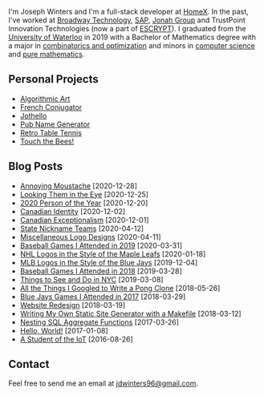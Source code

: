 <!-- Joseph Winters -->

I'm Joseph Winters and I'm a full-stack developer at [HomeX](https://homex.com/).
In the past, I've worked at [Broadway Technology](http://www.broadwaytechnology.com/), [SAP](https://sap.com), [Jonah Group](https://www.jonahgroup.com) and TrustPoint Innovation Technologies (now a part of [ESCRYPT](https://escrypt.com)).
I graduated from the [University of Waterloo](https://uwaterloo.ca/) in 2019 with a Bachelor of Mathematics degree with a major in [combinatorics and optimization](https://uwaterloo.ca/combinatorics-and-optimization/) and minors in [computer science](https://cs.uwaterloo.ca/) and [pure mathematics](https://uwaterloo.ca/pure-mathematics/).

## Personal Projects

- [Algorithmic Art](/algorithmic-art)
- [French Conjugator](/french-conjugator)
- [Jothello](/jothello)
- [Pub Name Generator](/pub-name-generator)
- [Retro Table Tennis](/retro-table-tennis)
- [Touch the Bees!](/touch-the-bees)

## Blog Posts

<!-- * [Title](/link) <span class="index-date">[date]</span> -->

- [Annoying Moustache](/2020-12-28-annoying-moustache.html) <span class="index-date">[2020-12-28]</span>
- [Looking Them in the Eye](/2020-12-25-looking-them-in-the-eye.html) <span class="index-date">[2020-12-25]</span>
- [2020 Person of the Year](/2020-12-20-2020-person-of-the-year.html) <span class="index-date">[2020-12-20]</span>
- [Canadian Identity](/2020-12-02-canadian-identity.html) <span class="index-date">[2020-12-02]</span>
- [Canadian Exceptionalism](/2020-12-01-canadian-exceptionalism.html) <span class="index-date">[2020-12-01]</span>
- [State Nickname Teams](/2020-04-12-state-nickname-teams.html) <span class="index-date">[2020-04-12]</span>
- [Miscellaneous Logo Designs](/2020-04-11-miscellaneous-logo-designs.html) <span class="index-date">[2020-04-11]</span>
- [Baseball Games I Attended in 2019](/2020-03-31-baseball-games-i-attended-in-2019.html) <span class="index-date">[2020-03-31]</span>
- [NHL Logos in the Style of the Maple Leafs](/2020-01-18-nhl-logos-in-the-style-of-the-maple-leafs.html) <span class="index-date">[2020-01-18]</span>
- [MLB Logos in the Style of the Blue Jays](/2019-12-04-mlb-logos-in-the-style-of-the-blue-jays.html) <span class="index-date">[2019-12-04]</span>
- [Baseball Games I Attended in 2018](/2019-03-28-baseball-games-i-attended-in-2018.html) <span class="index-date">[2019-03-28]</span>
- [Things to See and Do in NYC](/2019-03-08-things-to-see-and-do-in-nyc) <span class="index-date">[2019-03-08]</span>
- [All the Things I Googled to Write a Pong Clone](/2018-05-26-all-the-things-i-googled-to-write-a-pong-clone.html) <span class="index-date">[2018-05-26]</span>
- [Blue Jays Games I Attended in 2017](/2018-03-29-blue-jays-games-i-attended-in-2017.html) <span class="index-date">[2018-03-29]</span>
- [Website Redesign](/2018-03-19-website-redesign.html) <span class="index-date">[2018-03-19]</span>
- [Writing My Own Static Site Generator with a Makefile](/2018-03-12-writing-my-own-static-site-generator-with-a-makefile.html) <span class="index-date">[2018-03-12]</span>
- [Nesting SQL Aggregate Functions](/2017-03-26-nesting-sql-aggregate-functions.html) <span class="index-date">[2017-03-26]</span>
- [Hello, World!](/2017-01-08-hello-world.html) <span class="index-date">[2017-01-08]</span>
- [A Student of the IoT](/2016-08-26-a-student-of-the-iot.html) <span class="index-date">[2016-08-26]</span>

## Contact

Feel free to send me an email at [jdwinters96@gmail.com](mailto:jdwinters96@gmail.com).
